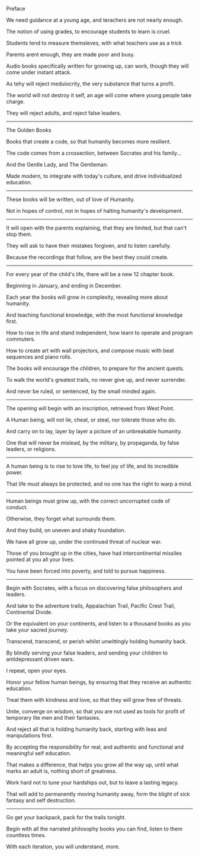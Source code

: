 Preface

We need guidance at a young age,
and terachers are not nearly enough.

The notion of using grades,
to encourage students to learn is cruel.

Students tend to measure themsleves,
with what teachers use as a trick

Parents arent enough,
they are made poor and busy.

Audio books specifically written for growing up,
can work, though they will come under instant attack.

As tehy will reject meduiocrity,
the very substance that turns a profit.

The world will not destroy it self,
an age will come where young people take charge.

They will reject adults,
and reject false leaders.

----

The Golden Books

Books that create a code,
so that humanity becomes more resilient.

The code comes from a crossection,
between Socrates and his family...

And the Gentle Lady,
and The Gentleman.

Made modern, to integrate with today's culture,
and drive individualized education.

---

These books will be written,
out of love of Humanity.

Not in hopes of control,
not in hopes of halting humanity's development.

---

It will open with the parents explaining,
that they are limited, but that can't stop them.

They will ask to have their mistakes forgiven,
and to listen carefully.

Because the recordings that follow,
are the best they could create.

---

For every year of the child's life,
there will be a new 12 chapter book.

Beginning in January,
and ending in December.

Each year the books will grow in complexity,
revealing more about humanity.

And teaching functional knowledge,
with the most functional knowledge first.

How to rise in life and stand independent,
how learn to operate and program commuters.

How to create art with wall projectors,
and compose music with beat sequences and piano rolls.

The books will encourage the children,
to prepare for the ancient quests.

To walk the world's greatest trails,
no never give up, and never surrender.

And never be ruled, or sentenced,
by the small minded again.

---

The opening will begin with an inscription,
retrieved from West Point.

A Human being, will not lie, cheat, or steal,
nor tolerate those who do.

And carry on to lay,
layer by layer a picture of an unbreakable humanity.

One that will never be mislead,
by the military, by propaganda, by false leaders, or religions.

---

A human being is to rise to love life,
to feel joy of life, and its incredible power.

That life must always be protected,
and no one has the right to warp a mind.

---

Human beings must grow up,
with the correct uncorrupted code of conduct.

Otherwise,
they forget what surrounds them.

And they build,
on uneven and shaky foundation.

We have all grow up,
under the continued threat of nuclear war.

Those of you brought up in the cities,
have had intercontinental missiles pointed at you all your lives.

You have been forced into poverty,
and told to pursue happiness.

---

Begin with Socrates,
with a focus on discovering false philosophers and leaders.

And take to the adventure trails,
Appalachian Trail, Pacific Crest Trail, Continental Divide.

Or the equivalent on your continents,
and listen to a thousand books as you take your sacred journey.

Transcend, transcend,
or perish whilst unwittingly holding humanity back.

By blindly serving your false leaders,
and sending your children to antidepressant driven wars.

I repeat, 
open your eyes.

Honor your fellow human beings,
by ensuring that they receive an authentic education.

Treat them with kindness and love,
so that they will grow free of threats.

Unite, converge on wisdom,
so that you are not used as tools for profit of temporary lite men and their fantasies.

And reject all that is holding humanity back,
starting with leas and manipulations first.

By accepting the responsibility for real,
and authentic and functional and meaningful self education.

That makes a difference, that helps you grow all the way up,
until what marks an adult is, nothing short of greatness.

Work hard not to tune your hardships out,
but to leave a lasting legacy.

That will add to permanently moving humanity away,
form the blight of sick fantasy and self destruction.

---

Go get your backpack,
pack for the trails tonight.

Begin with all the narrated philosophy books you can find,
listen to them countless times.

With each iteration, you will understand,
more.
